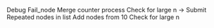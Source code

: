 Debug Fail_node
Merge counter process 
Check for large n -> Submit
Repeated nodes in list
Add nodes from 10
Check for large n

